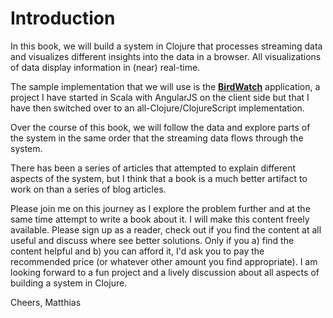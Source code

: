 # Introduction

In this book, we will build a system in Clojure that processes streaming data and visualizes different insights into the data in a browser. All visualizations of data display information in (near) real-time.

The sample implementation that we will use is the **[BirdWatch](https://github.com/matthiasn/BirdWatch)** application, a project I have started in Scala with AngularJS on the client side but that I have then switched over to an all-Clojure/ClojureScript implementation.

Over the course of this book, we will follow the data and explore parts of the system in the same order that the streaming data flows through the system.

There has been a series of articles that attempted to explain different aspects of the system, but I think that a book is a much better artifact to work on than a series of blog articles.

Please join me on this journey as I explore the problem further and at the same time attempt to write a book about it. I will make this content freely available. Please sign up as a reader, check out if you find the content at all useful and discuss where see better solutions. Only if you a) find the content helpful and b) you can afford it, I'd ask you to pay the recommended price (or whatever other amount you find appropriate). I am looking forward to a fun project and a lively discussion about all aspects of building a system in Clojure.

Cheers,
Matthias
